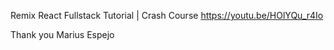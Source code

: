 Remix React Fullstack Tutorial | Crash Course
https://youtu.be/HOlYQu_r4Io

Thank you
Marius Espejo
